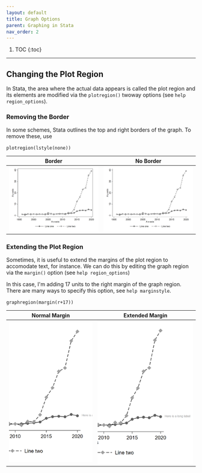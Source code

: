 ```yaml
---
layout: default
title: Graph Options
parent: Graphing in Stata
nav_order: 2
---
```



1. TOC
{:toc}

---

## Changing the Plot Region

In Stata, the area where the actual data appears is called the plot region and its elements are modified via the `plotregion()` twoway options (see `help region_options`).

### Removing the Border

In some schemes, Stata outlines the top and right borders of the graph. To remove these, use

```
plotregion(lstyle(none))
```

Border             |  No Border
:-------------------------:|:-------------------------:
![](../../assets/images/example_graph_outlined.png)  |  ![](../../assets/images/example_graph.png)

### Extending the Plot Region

Sometimes, it is useful to extend the margins of the plot region to accomodate text, for instance. We can do this
by editing the graph region via the `margin()` option (see `help region_options`)

In this case, I'm adding 17 units to the right margin of the graph region. There are many ways to specify this option, see `help marginstyle`.

```
graphregion(margin(r+17))
```

Normal Margin             |  Extended Margin
:-------------------------:|:-------------------------:
![](../../assets/images/extending_plotregion.png)  |  ![](../../assets/images/extending_plotregion_extended.png)
